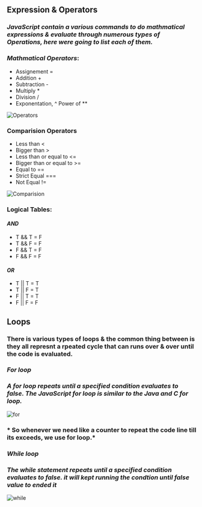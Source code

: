 ## **Expression & Operators**

### *JavaScript contain a various commands to do mathmatical expressions & evaluate through numerous types of Operations, here were going to list each of them.*

### *Mathmatical Operators*:
- Assignement =
- Addition + 
- Subtraction -
- Multiply *
- Division /
- Exponentation, ^ Power of **

![Operators](https://www.devopsschool.com/blog/wp-content/uploads/2020/07/JavaScript-Arithmatic-Operators.png)

### Comparision Operators
- Less than <
- Bigger than >
- Less than or equal to <=
- Bigger than or equal to >=
- Equal to ==
- Strict Equal ===
- Not Equal !=

![Comparision](https://www.devopsschool.com/blog/wp-content/uploads/2020/07/JavaScript-Relational-or-Comparison-Operator.png)

### Logical Tables:
#### *AND*

- T && T = F             
- T && F = F 
- F && T = F
- F && F = F

#### *OR*
- T || T = T
- T || F = T
- F || T = T
- F || F = F

## **Loops**
### There is various types of loops & the common thing between is they all represnt a rpeated cycle that can runs over & over until the code is evaluated.
### *For loop*
### *A for loop repeats until a specified condition evaluates to false. The JavaScript for loop is similar to the Java and C for loop.*
![for](https://www.javascripttutorial.net/wp-content/uploads/2020/01/JavaScript-for-Loop.png)
### * So whenever we need like a counter to repeat the code line till its exceeds, we use for loop.*
### *While loop*
### *The while statement repeats until a specified condition evaluates to false. it will kept running the condtion until false value to ended it*
![while](https://www.bookofnetwork.com/images/javascript-images/JS_while-syntx_24Feb17_1743.png  )

